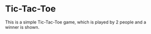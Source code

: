 # Tic-Tac-Toe
This is a simple Tic-Tac-Toe game, which is played by 2 people and a winner is shown.

